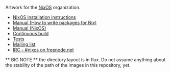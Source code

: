 Artwork for the [NixOS](http://nixos.org) organization.

* [NixOS installation instructions](http://nixos.org/nixos/manual/#ch-installation)
* [Manual (How to write packages for Nix)](http://nixos.org/nixpkgs/manual/)
* [Manual (NixOS)](http://nixos.org/nixos/manual/)
* [Continuous build](http://hydra.nixos.org/jobset/nixos/trunk-combined)
* [Tests](http://hydra.nixos.org/job/nixos/trunk-combined/tested#tabs-constituents)
* [Mailing list](http://lists.science.uu.nl/mailman/listinfo/nix-dev)
* [IRC - #nixos on freenode.net](irc://irc.freenode.net/#nixos)

** BIG NOTE ** the directory layout is in flux. Do not assume anything
about the stability of the path of the images in this repository, yet.
